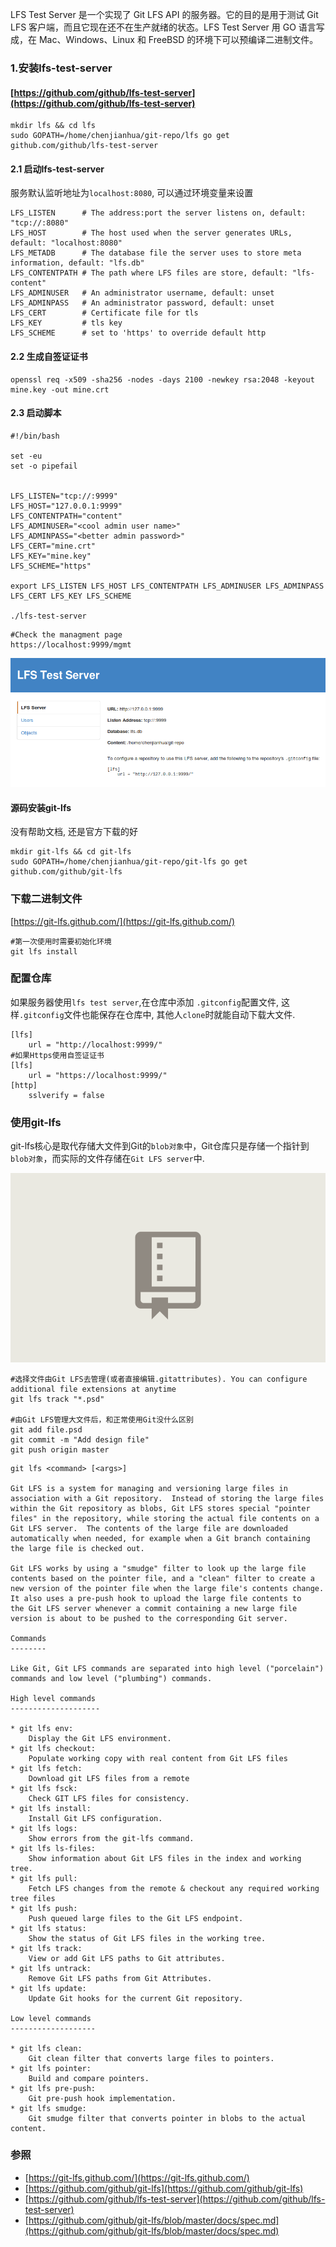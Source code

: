 LFS Test Server 是一个实现了 Git LFS API 的服务器。它的目的是用于测试 Git LFS 客户端，而且它现在还不在生产就绪的状态。LFS Test Server 用 GO 语言写成，在 Mac、Windows、Linux 和 FreeBSD 的环境下可以预编译二进制文件。
### 1.安装lfs-test-server
#### [https://github.com/github/lfs-test-server](https://github.com/github/lfs-test-server)
```
mkdir lfs && cd lfs
sudo GOPATH=/home/chenjianhua/git-repo/lfs go get github.com/github/lfs-test-server
```
#### 2.1 启动lfs-test-server
服务默认监听地址为`localhost:8080`, 可以通过环境变量来设置
```
LFS_LISTEN      # The address:port the server listens on, default: "tcp://:8080"
LFS_HOST        # The host used when the server generates URLs, default: "localhost:8080"
LFS_METADB      # The database file the server uses to store meta information, default: "lfs.db"
LFS_CONTENTPATH # The path where LFS files are store, default: "lfs-content"
LFS_ADMINUSER   # An administrator username, default: unset
LFS_ADMINPASS   # An administrator password, default: unset
LFS_CERT        # Certificate file for tls
LFS_KEY         # tls key
LFS_SCHEME      # set to 'https' to override default http
```
#### 2.2 生成自签证证书
```
openssl req -x509 -sha256 -nodes -days 2100 -newkey rsa:2048 -keyout mine.key -out mine.crt
```
#### 2.3 启动脚本
```
#!/bin/bash

set -eu
set -o pipefail


LFS_LISTEN="tcp://:9999"
LFS_HOST="127.0.0.1:9999"
LFS_CONTENTPATH="content"
LFS_ADMINUSER="<cool admin user name>"
LFS_ADMINPASS="<better admin password>"
LFS_CERT="mine.crt"
LFS_KEY="mine.key"
LFS_SCHEME="https"

export LFS_LISTEN LFS_HOST LFS_CONTENTPATH LFS_ADMINUSER LFS_ADMINPASS LFS_CERT LFS_KEY LFS_SCHEME

./lfs-test-server
```
```
#Check the managment page
https://localhost:9999/mgmt
```
![gitlfs01](./img/gitlfs/gitlfs01.png)


#### 源码安装git-lfs
没有帮助文档, 还是官方下载的好
```
mkdir git-lfs && cd git-lfs
sudo GOPATH=/home/chenjianhua/git-repo/git-lfs go get github.com/github/git-lfs
```
### 下载二进制文件
[https://git-lfs.github.com/](https://git-lfs.github.com/)
```
#第一次使用时需要初始化环境
git lfs install
```
### 配置仓库
如果服务器使用`lfs test server`,在仓库中添加 `.gitconfig`配置文件, 这样`.gitconfig`文件也能保存在仓库中, 其他人`clone`时就能自动下载大文件.
```
[lfs]
	url = "http://localhost:9999/"
#如果Https使用自签证证书
[lfs]
	url = "https://localhost:9999/"
[http]
	sslverify = false
```
### 使用git-lfs
git-lfs核心是取代存储大文件到Git的`blob对象`中，Git仓库只是存储一个指针到`blob对象`，而实际的文件存储在`Git LFS server`中.

![gitlfs02](./img/gitlfs/gitlfs02.png)
```
#选择文件由Git LFS去管理(或者直接编辑.gitattributes). You can configure additional file extensions at anytime
git lfs track "*.psd"

#由Git LFS管理大文件后，和正常使用Git没什么区别
git add file.psd
git commit -m "Add design file"
git push origin master
```


```
git lfs <command> [<args>]

Git LFS is a system for managing and versioning large files in
association with a Git repository.  Instead of storing the large files
within the Git repository as blobs, Git LFS stores special "pointer
files" in the repository, while storing the actual file contents on a
Git LFS server.  The contents of the large file are downloaded
automatically when needed, for example when a Git branch containing
the large file is checked out.

Git LFS works by using a "smudge" filter to look up the large file
contents based on the pointer file, and a "clean" filter to create a
new version of the pointer file when the large file's contents change.
It also uses a pre-push hook to upload the large file contents to
the Git LFS server whenever a commit containing a new large file
version is about to be pushed to the corresponding Git server.

Commands
--------

Like Git, Git LFS commands are separated into high level ("porcelain")
commands and low level ("plumbing") commands.

High level commands 
--------------------

* git lfs env:
    Display the Git LFS environment.
* git lfs checkout:
    Populate working copy with real content from Git LFS files
* git lfs fetch:
    Download git LFS files from a remote
* git lfs fsck:
    Check GIT LFS files for consistency.
* git lfs install:
    Install Git LFS configuration.
* git lfs logs:
    Show errors from the git-lfs command.
* git lfs ls-files:
    Show information about Git LFS files in the index and working tree.
* git lfs pull:
    Fetch LFS changes from the remote & checkout any required working tree files
* git lfs push:
    Push queued large files to the Git LFS endpoint.
* git lfs status:
    Show the status of Git LFS files in the working tree.
* git lfs track:
    View or add Git LFS paths to Git attributes.
* git lfs untrack:
    Remove Git LFS paths from Git Attributes.
* git lfs update:
    Update Git hooks for the current Git repository.
  
Low level commands 
-------------------

* git lfs clean:
    Git clean filter that converts large files to pointers.
* git lfs pointer:
    Build and compare pointers.
* git lfs pre-push:
    Git pre-push hook implementation.
* git lfs smudge:
    Git smudge filter that converts pointer in blobs to the actual content.

```
### 参照

- [https://git-lfs.github.com/](https://git-lfs.github.com/)
- [https://github.com/github/git-lfs](https://github.com/github/git-lfs)
- [https://github.com/github/lfs-test-server](https://github.com/github/lfs-test-server)
- [https://github.com/github/git-lfs/blob/master/docs/spec.md](https://github.com/github/git-lfs/blob/master/docs/spec.md)
